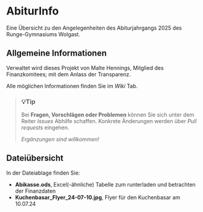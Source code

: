 # AbiturInfo

Eine Übersicht zu den Angelegenheiten des Abiturjahrgangs 2025 des Runge-Gymnasiums Wolgast.

## Allgemeine Informationen

Verwaltet wird dieses Projekt von Malte Hennings, Mitglied des Finanzkomitees; mit dem Anlass der Transparenz.

Alle möglichen Informationen finden Sie im *Wiki* Tab.

> ### :bulb:Tip
> 
> Bei **Fragen, Vorschlägen oder Problemen** können Sie sich unter dem Reiter *Issues* Abhilfe schaffen. Konkrete Änderungen werden über *Pull requests* eingehen.
>
> *Ergänzungen sind willkommen!*

## Dateiübersicht

In der Dateiablage finden Sie:

- **Abikasse.ods**, Excel(-ähnliche) Tabelle zum runterladen und betrachten der Finanzdaten
- **Kuchenbasar_Flyer_24-07-10.jpg**, Flyer für den Kuchenbasar am 10.07.24

